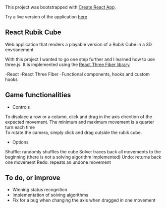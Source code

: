 This project was bootstrapped with [Create React App](https://github.com/facebook/create-react-app).

Try a live version of the application [here](https://fispe.github.io/react-rubik-cube/)

## React Rubik Cube

Web application that renders a playable version of a Rubik Cube in a 3D envrionement

With this project I wanted to go one step further and I learned how to use three.js. It is implemented using the [React Three Fiber library](https://github.com/pmndrs/react-three-fiber)

-React
-React Three Fiber
-Functional components, hooks and custom hooks

## Game functionalities

- Controls

To displace a row or a column, click and drag in the axis direction of the expected movement. The minimum and maximum movement is a quarter turn each time <br />
To rotate the camera, simply click and drag outside the rubik cube. <br />

- Options

Shuffle: randomly shuffles the cube
Solve: traces back all movements to the beginning (there is not a solving algorithm implemented)
Undo: returns back one movement
Redo: repeats an undone movement

## To do, or improve

- Winning status recognition
- Implementation of solving algorithms
- Fix for a bug when changing the axis when dragged in one movement 




